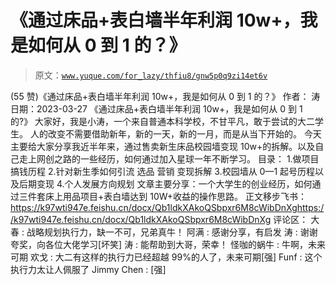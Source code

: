 # 《通过床品+表白墙半年利润 10w+，我是如何从 0 到 1 的？》

> 原文：[`www.yuque.com/for_lazy/thfiu8/gnw5p0q9zi14et6v`](https://www.yuque.com/for_lazy/thfiu8/gnw5p0q9zi14et6v)

<ne-h2 id="1bcef228" data-lake-id="1bcef228"><ne-heading-ext><ne-heading-anchor></ne-heading-anchor><ne-heading-fold></ne-heading-fold></ne-heading-ext><ne-heading-content><ne-text id="u473bf20d">(55 赞)《通过床品+表白墙半年利润 10w+，我是如何从 0 到 1 的？》</ne-text></ne-heading-content></ne-h2> <ne-p id="u08b92b6c" data-lake-id="u08b92b6c"><ne-text id="u06d48d26">作者： 涛</ne-text></ne-p> <ne-p id="u6850c0dc" data-lake-id="u6850c0dc"><ne-text id="u4aa4d5f6">日期：2023-03-27</ne-text></ne-p> <ne-p id="u349dd244" data-lake-id="u349dd244"><ne-text id="ue3ee6c16">《通过床品+表白墙半年利润 10w+，我是如何从 0 到 1 的?》</ne-text> <ne-text id="ubf44aabf">大家好，我是小涛，一个来自普通本科学校，不甘平凡，敢于尝试的大二学生。</ne-text></ne-p> <ne-p id="u5743ae60" data-lake-id="u5743ae60"><ne-text id="u9a09748b">人的改变不需要借助新年，新的一天，新的一月，而是从当下开始的。</ne-text></ne-p> <ne-p id="ub6c2397b" data-lake-id="ub6c2397b"><ne-text id="u6bd8d904">今天主要给大家分享我近半年来，通过售卖新生床品校园墙变现 10w+的拆解。以及自己走上网创之路的一些经历，如何通过加入星球一年不断学习。</ne-text></ne-p> <ne-p id="uac696163" data-lake-id="uac696163"><ne-text id="u13b67071">目录：</ne-text> <ne-text id="ua9f0ee05">1.做项目搞钱历程</ne-text></ne-p> <ne-p id="ube28829c" data-lake-id="ube28829c"><ne-text id="u44380034">2.针对新生季如何引流 选品 营销 变现拆解</ne-text></ne-p> <ne-p id="uf2c41c88" data-lake-id="uf2c41c88"><ne-text id="u82ae8feb">3.校园墙从 0—1 起号历程以及后期变现</ne-text></ne-p> <ne-p id="u88062862" data-lake-id="u88062862"><ne-text id="u1dead87a">4.个人发展方向规划</ne-text></ne-p> <ne-p id="u8cfcf57e" data-lake-id="u8cfcf57e"><ne-text id="ub15a2bac">文章主要分享：一个大学生的创业经历，如何通过三件套床上用品项目+表白墙达到 10W+收益的操作思路。</ne-text></ne-p> <ne-p id="u1a6e8210" data-lake-id="u1a6e8210"><ne-text id="u81a964d0">正文移步飞书：</ne-text></ne-p> <ne-p id="u5b0c123c" data-lake-id="u5b0c123c">[<ne-text id="uf86f112d">https://k97wti947e.feishu.cn/docx/Qb1ldkXAkoQSbpxr6M8cWibDnXg</ne-text>](https://k97wti947e.feishu.cn/docx/Qb1ldkXAkoQSbpxr6M8cWibDnXg)[<ne-text id="u87c09261">https://k97wti947e.feishu.cn/docx/Qb1ldkXAkoQSbpxr6M8cWibDnXg</ne-text>](https://k97wti947e.feishu.cn/docx/Qb1ldkXAkoQSbpxr6M8cWibDnXg)</ne-p> <ne-hole id="uc8078a6d" data-lake-id="uc8078a6d"><ne-card data-card-name="hr" data-card-type="block" id="JtrL4" data-event-boundary="card"><ne-p id="uc784f33e" data-lake-id="uc784f33e"><ne-text id="uc73f98c4">评论区：</ne-text></ne-p> <ne-p id="ufb4f4cbd" data-lake-id="ufb4f4cbd"><ne-text id="u68559daf">大春 : 战略规划执行力，缺一不可，兄弟真牛！</ne-text> <ne-text id="ue0ff9fc2">阿满 : 感谢分享，有启发</ne-text> <ne-text id="u8be5db3b">涛 : 谢谢夸奖，向各位大佬学习[坏笑]</ne-text> <ne-text id="u46d054b6">涛 : 能帮助到大哥，荣幸！</ne-text> <ne-text id="ub712fdd7">怪咖的蜗牛 : 牛啊，未来可期</ne-text> <ne-text id="u92a290ee">欢戈 : 大二有这样的执行力已经超越 99%的人了，未来可期[强]</ne-text> <ne-text id="u47ffb656">Funf : 这个执行力太让人佩服了</ne-text> <ne-text id="u04302cd4">Jimmy Chen : [强]</ne-text></ne-p></ne-card></ne-hole>